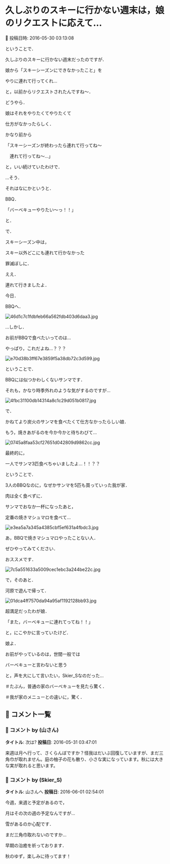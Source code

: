 # 久しぶりのスキーに行かない週末は，娘のリクエストに応えて…

📅 投稿日時: 2016-05-30 03:13:08

ということで．


久しぶりのスキーに行かない週末だったのですが．





娘から「スキーシーズンにできなかったこと」を


やりに連れて行ってくれ…


と，以前からリクエストされたんですね～．





どうやら．


娘はそれをやりたくてやりたくて


仕方がなかったらしく．


かなり前から


「スキーシーズンが終わったら連れて行ってね～


　連れて行ってね～…」


と，いい続けていたわけで．





…そう．


それはなにかというと．


BBQ．


「バーベキューやりたい～っ！！」


と．





で．


スキーシーズン中は，


スキー以外どこにも連れて行かなかった


罪滅ぼしに．


ええ．


連れて行きましたよ．


今日．


BBQへ．




![46d1c7c1fdbfeb66a562fdb403d6daa3.jpg](images/46d1c7c1fdbfeb66a562fdb403d6daa3.jpg)







…しかし．


お前がBBQで食べたいってのは…


やっぱり，これだよね…？？？




![e70d38b3ff67e3859f5a38db72c3d599.jpg](images/e70d38b3ff67e3859f5a38db72c3d599.jpg)







ということで．


BBQには似つかわしくないサンマです．


それも，かなり時季外れのような気がするのですが…




![4fbc31100db14314a8c1c29d051b0817.jpg](images/4fbc31100db14314a8c1c29d051b0817.jpg)







で．


かねてより炭火のサンマを食べたくて仕方なかったらしい娘．


もう，焼きあがるのを今か今かと待ちわびて…




![0745a8faa53cf27651d042809d9862cc.jpg](images/0745a8faa53cf27651d042809d9862cc.jpg)




最終的に，


一人でサンマ3匹食べちゃいましたよ…！！？？





ということで．


3人のBBQなのに，なぜかサンマを5匹も買っていった我が家．


肉は全く食べずに．


サンマでおなか一杯になったあと，


定番の焼きマシュマロを食べて…




![e3ea5a7a345a4385cbf5ef631a4fbdc3.jpg](images/e3ea5a7a345a4385cbf5ef631a4fbdc3.jpg)




あ，BBQで焼きマシュマロやったことない人．


ぜひやってみてください．


おススメです．




![7c5a551633a5009cec1ebc3a244be22c.jpg](images/7c5a551633a5009cec1ebc3a244be22c.jpg)







で，そのあと．


河原で遊んで帰って．




![01dca4ff7570da94a95af1192128bb93.jpg](images/01dca4ff7570da94a95af1192128bb93.jpg)




超満足だったわが娘．





「また，バーベキューに連れてってね！！」


と，にこやかに言っていたけど．





娘よ．





お前がやっているのは，世間一般では


バーベキューと言わないと思う





と，声を大にして言いたい，Skier_Sなのだった…





＃たぶん，普通の家のバーベキューを見たら驚く．


＃我が家のメニューとの違いに，驚く．

## 💬 コメント一覧

### 💬 コメント by (山さん)
**タイトル**: 次は?
**投稿日**: 2016-05-31 03:47:01

来週は月へ行って、さくらんぼですか？怪我はだいぶ回復していますが、まだ三角巾が取れません。庭の柚子の花も散り、小さな実になっています。秋には大きな実が取れると思います。

### 💬 コメント by (Skier_S)
**タイトル**: 山さんへ
**投稿日**: 2016-06-01 02:54:01

今週，来週と予定があるので，

月はその次の週の予定なんですが…

雪があるのか心配です．



まだ三角巾取れないのですか…

早期の治癒を祈っております．



秋のゆず，楽しみに待ってます！

